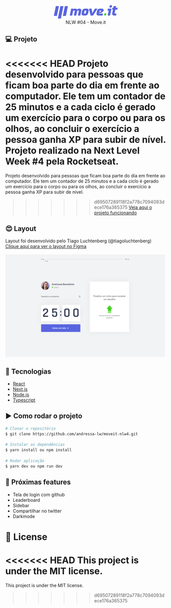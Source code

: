 <p align="center">
   <img src="readme/logo-moveit.svg" alt="Move.it" width="200"/>
   <br>
    NLW #04 - Move.it
</p>

## :computer: Projeto
<<<<<<< HEAD
Projeto desenvolvido para pessoas que ficam boa parte do dia em frente ao computador. Ele tem um contador de 25 minutos e a cada ciclo é gerado um exercício para o corpo ou para os olhos, ao concluir o exercício a pessoa ganha XP para subir de nível.<br> Projeto realizado na Next Level Week #4 pela Rocketseat.
=======
Projeto desenvolvido para pessoas que ficam boa parte do dia em frente ao computador. Ele tem um contador de 25 minutos e a cada ciclo é gerado um exercício para o corpo ou para os olhos, ao concluir o exercício a pessoa ganha XP para subir de nível.<br>
>>>>>>> d69507289118f2a778c7094093dece176a365375
<a href="https://moveit-one-tau.vercel.app/e">Veja aqui o projeto funcionando</a>

## :heart_eyes: Layout
Layout foi desenvolvido pelo Tiago Luchtenberg (@tiagoluchtenberg)<br>
<a href="https://www.figma.com/file/ge20pu3ofMOKoliUyKx1Nl/Move.it-1.0/duplicate">Clique aqui para ver o layout no Figma</a><br><br>
<img src="readme/print1.jpg" alt="Tela 1" width="500"/>

## :hammer: Tecnologias    
* [React](https://reactjs.org/)      
* [Next.js](https://nextjs.org/)    
* [Node.js](https://nodejs.org/en/)
* [Typescript](https://www.typescriptlang.org/)  

## :arrow_forward: Como rodar o projeto
```bash
# Clonar o repositório
$ git clone https://github.com/andressa-lw/moveit-nlw4.git

# Instalar as dependências
$ yarn install ou npm install

# Rodar aplicação
$ yarn dev ou npm run dev
```

## :rocket: Próximas features
* Tela de login com github
* Leaderboard
* Sidebar
* Compartilhar no twitter
* Darkmode

# :closed_book: License
<<<<<<< HEAD
This project is under the MIT license.
=======
This project is under the MIT license.
>>>>>>> d69507289118f2a778c7094093dece176a365375
